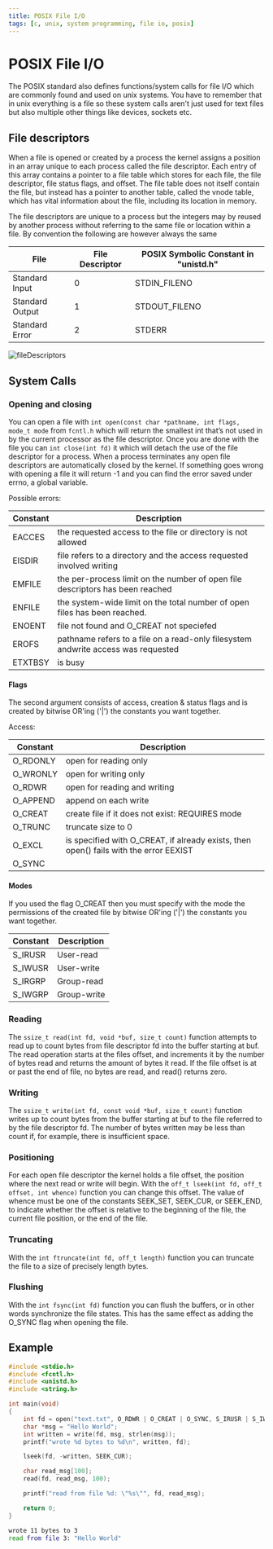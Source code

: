 ```yaml
---
title: POSIX File I/O
tags: [c, unix, system programming, file io, posix]
---
```


# POSIX File I/O

The POSIX standard also defines functions/system calls for file I/O which are commonly found and used on unix systems. You have to remember that in unix everything is a file so these system calls aren't just used for text files but also multiple other things like devices, sockets etc.

## File descriptors

When a file is opened or created by a process the kernel assigns a position in an array unique to each process called the file descriptor. Each entry of this array contains a pointer to a file table which stores for each file, the file descriptor, file status flags, and offset. The file table does not itself contain the file, but instead has a pointer to another table, called the vnode table, which has vital information about the file, including its location in memory.

The file descriptors are unique to a process but the integers may by reused by another process without referring to the same file or location within a file. By convention the following are however always the same

| File            | File Descriptor | POSIX Symbolic Constant in "unistd.h" |
| --------------- | --------------- | ------------------------------------- |
| Standard Input  | 0               | STDIN_FILENO                          |
| Standard Output | 1               | STDOUT_FILENO                         |
| Standard Error  | 2               | STDERR                                |

![fileDescriptors](/compSci/fileDescriptors.png)

## System Calls

### Opening and closing

You can open a file with `int open(const char *pathname, int flags, mode_t mode` from `fcntl.h` which will return the smallest int that’s not used in by the current processor as the file descriptor. Once you are done with the file you can `int close(int fd)` it which will detach the use of the file descriptor for a process. When a process terminates any open file descriptors are automatically closed by the kernel. If something goes wrong with opening a file it will return -1 and you can find the error saved under errno, a global variable.

Possible errors:

| Constant | Description                                                                       |
| -------- | --------------------------------------------------------------------------------- |
| EACCES   | the requested access to the file or directory is not allowed                      |
| EISDIR   | file refers to a directory and the access requested involved writing              |
| EMFILE   | the per-process limit on the number of open file descriptors has been reached     |
| ENFILE   | the system-wide limit on the total number of open files has been reached.         |
| ENOENT   | file not found and O_CREAT not speciefed                                          |
| EROFS    | pathname refers to a file on a read-only filesystem andwrite access was requested |
| ETXTBSY  | is busy                                                                           |

#### Flags

The second argument consists of access, creation & status flags and is created by bitwise OR'ing ('|') the constants you want together.

Access:

| Constant | Description                                                                           |
| -------- | ------------------------------------------------------------------------------------- |
| O_RDONLY | open for reading only                                                                 |
| O_WRONLY | open for writing only                                                                 |
| O_RDWR   | open for reading and writing                                                          |
| O_APPEND | append on each write                                                                  |
| O_CREAT  | create file if it does not exist: REQUIRES mode                                       |
| O_TRUNC  | truncate size to 0                                                                    |
| O_EXCL   | is specified with O_CREAT, if already exists, then open() fails with the error EEXIST |
| O_SYNC   |                                                                                       |

#### Modes

If you used the flag O_CREAT then you must specify with the mode the permissions of the created file by bitwise OR'ing ('|') the constants you want together.

| Constant | Description |
| -------- | ----------- |
| S_IRUSR  | User-read   |
| S_IWUSR  | User-write  |
| S_IRGRP  | Group-read  |
| S_IWGRP  | Group-write |

### Reading

The `ssize_t read(int fd, void *buf, size_t count)` function attempts to read up to count bytes from file descriptor fd into the buffer starting at buf. The read operation starts at the files offset, and increments it by the number of bytes read and returns the amount of bytes it read. If the file offset is at or past the end of file, no bytes are read, and read() returns zero.

### Writing

The `ssize_t write(int fd, const void *buf, size_t count)` function writes up to count bytes from the buffer starting at buf to the file referred to by the file descriptor fd. The number of bytes written may be less than count if, for example, there is insufficient space.

### Positioning

For each open file descriptor the kernel holds a file offset, the position where the next read or write will begin. With the `off_t lseek(int fd, off_t offset, int whence)` function you can change this offset. The value of whence must be one of the constants SEEK_SET, SEEK_CUR, or SEEK_END, to indicate whether the offset is relative to the beginning of the file, the current file position, or the end of the file.

### Truncating

With the `int ftruncate(int fd, off_t length)` function you can truncate the file to a size of precisely length bytes.

### Flushing

With the `int fsync(int fd)` function you can flush the buffers, or in other words synchronize the file states. This has the same effect as adding the O_SYNC flag when opening the file.

## Example

```c
#include <stdio.h>
#include <fcntl.h>
#include <unistd.h>
#include <string.h>

int main(void)
{
    int fd = open("text.txt", O_RDWR | O_CREAT | O_SYNC, S_IRUSR | S_IWUSR);
    char *msg = "Hello World";
    int written = write(fd, msg, strlen(msg));
    printf("wrote %d bytes to %d\n", written, fd);

    lseek(fd, -written, SEEK_CUR);

    char read_msg[100];
    read(fd, read_msg, 100);

    printf("read from file %d: \"%s\"", fd, read_msg);

    return 0;
}
```

```bash filename="output"
wrote 11 bytes to 3
read from file 3: "Hello World"
```
